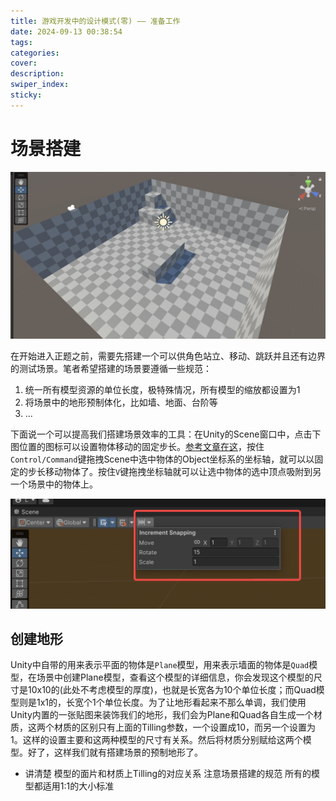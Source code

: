 ```yaml
---
title: 游戏开发中的设计模式(零) —— 准备工作
date: 2024-09-13 00:38:54
tags:
categories:
cover:
description:
swiper_index:
sticky:
---
```


# 场景搭建


![](游戏开发中的设计模式-零-——-准备工作/image22.png)

在开始进入正题之前，需要先搭建一个可以供角色站立、移动、跳跃并且还有边界的测试场景。笔者希望搭建的场景要遵循一些规范：
1. 统一所有模型资源的单位长度，极特殊情况，所有模型的缩放都设置为1
2. 将场景中的地形预制体化，比如墙、地面、台阶等
3. ...

下面说一个可以提高我们搭建场景效率的工具：在Unity的Scene窗口中，点击下图位置的图标可以设置物体移动的固定步长。[参考文章在这](https://jingyan.baidu.com/article/1612d500968440e20e1eeebd.html)，按住`Control/Command`键拖拽Scene中选中物体的Object坐标系的坐标轴，就可以以固定的步长移动物体了。按住`V`键拖拽坐标轴就可以让选中物体的选中顶点吸附到另一个场景中的物体上。

![](游戏开发中的设计模式-零-——-准备工作/image.png)

## 创建地形

Unity中自带的用来表示平面的物体是`Plane`模型，用来表示墙面的物体是`Quad`模型，在场景中创建Plane模型，查看这个模型的详细信息，你会发现这个模型的尺寸是10x10的(此处不考虑模型的厚度)，也就是长宽各为10个单位长度；而Quad模型则是1x1的，长宽个1个单位长度。为了让地形看起来不那么单调，我们使用Unity内置的一张贴图来装饰我们的地形，我们会为Plane和Quad各自生成一个材质，这两个材质的区别只有上面的Tilling参数，一个设置成10，而另一个设置为1。这样的设置主要和这两种模型的尺寸有关系。然后将材质分别赋给这两个模型。好了，这样我们就有搭建场景的预制地形了。



- 讲清楚 模型的面片和材质上Tilling的对应关系 注意场景搭建的规范 所有的模型都适用1:1的大小标准

